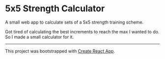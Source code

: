 # 5x5 Strength Calculator

A small web app to calculate sets of a 5x5 strength training scheme.

Got tired of calculating the best increments to reach the max I wanted to do. So I made a small
calculator for it.

---

This project was bootstrapped with [Create React App](https://github.com/facebookincubator/create-react-app).